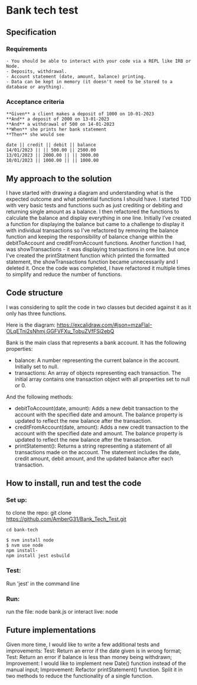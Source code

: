 # Bank tech test

## Specification

### Requirements

```
- You should be able to interact with your code via a REPL like IRB or Node.
- Deposits, withdrawal.
- Account statement (date, amount, balance) printing.
- Data can be kept in memory (it doesn't need to be stored to a database or anything).
```

### Acceptance criteria

```
**Given** a client makes a deposit of 1000 on 10-01-2023
**And** a deposit of 2000 on 13-01-2023
**And** a withdrawal of 500 on 14-01-2023
**When** she prints her bank statement
**Then** she would see

date || credit || debit || balance
14/01/2023 || || 500.00 || 2500.00
13/01/2023 || 2000.00 || || 3000.00
10/01/2023 || 1000.00 || || 1000.00
```

## My approach to the solution

I have started with drawing a diagram and understanding what is the expected outcome and what potential functions I should have. I started TDD with very basic tests and functions such as just crediting or debiting and returning single amount as a balance. I then refactored the functions to calculate the balance and display everything in one line. Initially I’ve created a function for displaying the balance but came to a challenge to display it with individual transactions so I've refactored by removing the balance function and keeping the responsibility of balance change within the debitToAccount and creditFromAccount functions. Another function I had, was showTransactions - it was displaying transactions in one line. but once I've created the printStatment function which printed the formatted statement, the showTransactions function became unnecessarily and I deleted it. Once the code was completed, I have refactored it multiple times to simplify and reduce the number of functions.

## Code structure

I was considering to split the code in two classes but decided against it as it only has three functions.

Here is the diagram:
https://excalidraw.com/#json=mzaFlaI-OLqETni2sNhmj,GGFVFXu_TobuZVfFSj2ebQ

Bank is the main class that represents a bank account. It has the following properties:

- balance: A number representing the current balance in the account. Initially set to null.
- transactions: An array of objects representing each transaction. The initial array contains one transaction object with all properties set to null or 0.

And the following methods:

- debitToAccount(date, amount): Adds a new debit transaction to the account with the specified date and amount. The balance property is updated to reflect the new balance after the transaction.
- creditFromAccount(date, amount): Adds a new credit transaction to the account with the specified date and amount. The balance property is updated to reflect the new balance after the transaction.
- printStatement(): Returns a string representing a statement of all transactions made on the account. The statement includes the date, credit amount, debit amount, and the updated balance after each transaction.

## How to install, run and test the code

### Set up:

to clone the repo:
git clone https://github.com/AmberG31/Bank_Tech_Test.git

`cd bank-tech`

```
$ nvm install node
$ nvm use node
npm install-
npm install jest esbuild
```

### Test:

Run 'jest' in the command line

### Run:

run the file: node bank.js
or
interact live: node

## Future implementations

Given more time, I would like to write a few additional tests and improvements:
Test: Return an error if the date given is in wrong format;
Test: Return an error if balance is less than money being withdrawn;
Improvement: I would like to implement new Date() function instead of the manual input;
Improvement: Refactor printStatement() function. Split it in two methods to reduce the functionality of a single function.
